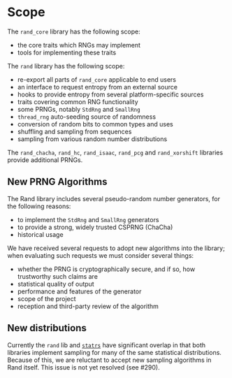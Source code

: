 # Scope

The `rand_core` library has the following scope:

-   the core traits which RNGs may implement
-   tools for implementing these traits

The `rand` library has the following scope:

-   re-export all parts of `rand_core` applicable to end users
-   an interface to request entropy from an external source
-   hooks to provide entropy from several platform-specific sources
-   traits covering common RNG functionality
-   some PRNGs, notably `StdRng` and `SmallRng`
-   `thread_rng` auto-seeding source of randomness
-   conversion of random bits to common types and uses
-   shuffling and sampling from sequences
-   sampling from various random number distributions

The `rand_chacha`, `rand_hc`, `rand_isaac`, `rand_pcg` and `rand_xorshift`
libraries provide additional PRNGs.

## New PRNG Algorithms

The Rand library includes several pseudo-random number generators, for the
following reasons:

-   to implement the `StdRng` and `SmallRng` generators
-   to provide a strong, widely trusted CSPRNG (ChaCha)
-   historical usage

We have received several requests to adopt new algorithms into the library; when
evaluating such requests we must consider several things:

-   whether the PRNG is cryptographically secure, and if so, how trustworthy
    such claims are
-   statistical quality of output
-   performance and features of the generator
-   scope of the project
-   reception and third-party review of the algorithm

## New distributions

Currently the `rand` lib and [`statrs`](https://github.com/boxtown/statrs) have
significant overlap in that both libraries implement sampling for many of the
same statistical distributions. Because of this, we are reluctant to accept new
sampling algorithms in Rand itself. This issue is not yet resolved (see #290).
